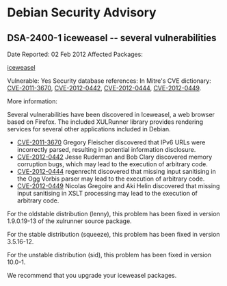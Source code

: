 
Debian Security Advisory
========================


DSA-2400-1 iceweasel -- several vulnerabilities
-----------------------------------------------



Date Reported:
02 Feb 2012
Affected Packages:

[iceweasel](https://packages.debian.org/src:iceweasel)

Vulnerable:
Yes
Security database references:
In Mitre's CVE dictionary: [CVE-2011-3670](https://security-tracker.debian.org/tracker/CVE-2011-3670), [CVE-2012-0442](https://security-tracker.debian.org/tracker/CVE-2012-0442), [CVE-2012-0444](https://security-tracker.debian.org/tracker/CVE-2012-0444), [CVE-2012-0449](https://security-tracker.debian.org/tracker/CVE-2012-0449).  

More information:

Several vulnerabilities have been discovered in Iceweasel, a web browser
based on Firefox. The included XULRunner library provides rendering
services for several other applications included in Debian.


* [CVE-2011-3670](https://security-tracker.debian.org/tracker/CVE-2011-3670)
Gregory Fleischer discovered that IPv6 URLs were incorrectly parsed,
 resulting in potential information disclosure.
* [CVE-2012-0442](https://security-tracker.debian.org/tracker/CVE-2012-0442)
Jesse Ruderman and Bob Clary discovered memory corruption bugs, which
 may lead to the execution of arbitrary code.
* [CVE-2012-0444](https://security-tracker.debian.org/tracker/CVE-2012-0444)
regenrecht discovered that missing input sanitising in the Ogg Vorbis
 parser may lead to the execution of arbitrary code.
* [CVE-2012-0449](https://security-tracker.debian.org/tracker/CVE-2012-0449)
Nicolas Gregoire and Aki Helin discovered that missing input
 sanitising in XSLT processing may lead to the execution of arbitrary
 code.


For the oldstable distribution (lenny), this problem has been fixed in
version 1.9.0.19-13 of the xulrunner source package.


For the stable distribution (squeeze), this problem has been fixed in
version 3.5.16-12.


For the unstable distribution (sid), this problem has been fixed in
version 10.0-1.


We recommend that you upgrade your iceweasel packages.






